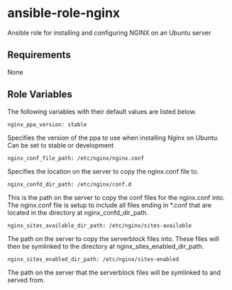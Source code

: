 # ansible-role-nginx
Ansible role for installing and configuring NGINX on an Ubuntu server


## Requirements

None

## Role Variables

The following variables with their default values are listed below.

``` 
nginx_ppa_version: stable 
```

Specifies the version of the ppa to use when installing Nginx on Ubuntu. Can be set to stable or development

```
nginx_conf_file_path: /etc/nginx/nginx.conf
```

Specifies the location on the server to copy the nginx.conf file to.

```
nginx_confd_dir_path: /etc/nginx/conf.d
```

This is the path on the server to copy the conf files for the nginx.conf into. The nginx.conf file is setup to include all files ending in \*.conf that are located in the directory at nginx_confd_dir_path.

```
nginx_sites_available_dir_path: /etc/nginx/sites-available
```

The path on the server to copy the serverblock files into. These files will then be symlinked to the directory at nginx_sites_enabled_dir_path.

```
nginx_sites_enabled_dir_path: /etc/nginx/sites-enabled
```

The path on the server that the serverblock files will be symlinked to and served from.